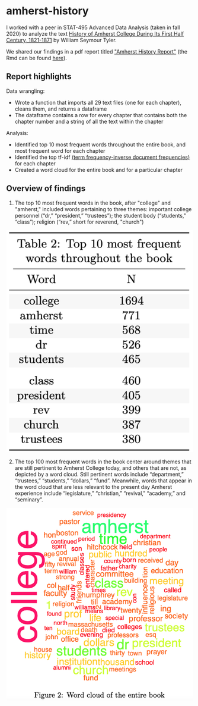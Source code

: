 # amherst-history

I worked with a peer in STAT-495 Advanced Data Analysis (taken in fall 2020) to analyze the text [History of Amherst College During Its First Half Century, 1821-1871](https://archive.org/details/historyofamherst00tyleiala/page/14/mode/2up) by William Seymour Tyler.

We shared our findings in a pdf report titled ["Amherst History Report"](https://github.com/nfrontero20/amherst-history/blob/master/report/report.pdf) (the Rmd can be found [here](https://github.com/nfrontero20/amherst-history/blob/master/report/report.Rmd)).

## Report highlights 

Data wrangling:
  - Wrote a function that imports all 29 text files (one for each chapter), cleans them, and returns a dataframe
  - The dataframe contains a row for every chapter that contains both the chapter number and a string of all the text within the chapter
  
Analysis: 
  - Identified top 10 most frequent words throughout the entire book, and most frequent word for each chapter
  - Identified the top tf-idf [(term frequency-inverse document frequencies)](https://en.wikipedia.org/wiki/Tf%E2%80%93idf) for each chapter
  - Created a word cloud for the entire book and for a particular chapter
    
## Overview of findings

  1. The top 10 most frequent words in the book, after "college" and "amherst," included words pertaining to three themes: important college personnel (“dr,” “president,” “trustees”); the student body (“students," “class”); religion (“rev,” short for
reverend, "church")
<p align="center">
  <img src="README-images/word-frequencies-book.png" />
</p>

  2. The top 100 most frequent words in the book center around themes that are still pertinent to Amherst College today, and others that are not, as depicted by a word cloud.  Still pertinent words include “department,” “trustees,” “students,” “dollars,” “fund”.  Meanwhile, words that appear in the word cloud that are less relevant to the present day Amherst experience include “legislature,” “christian,” “revival,” “academy,” and “seminary”.
  <p align="center">
  <img src="README-images/word-cloud-book.png" />
</p>
